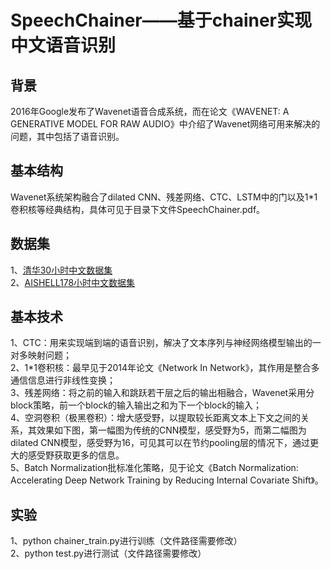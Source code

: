 SpeechChainer——基于chainer实现中文语音识别
====

背景
------
2016年Google发布了Wavenet语音合成系统，而在论文《WAVENET: A GENERATIVE MODEL FOR RAW AUDIO》中介绍了Wavenet网络可用来解决的问题，其中包括了语音识别。<br>

基本结构
------
Wavenet系统架构融合了dilated CNN、残差网络、CTC、LSTM中的门以及1*1卷积核等经典结构，具体可见于目录下文件SpeechChainer.pdf。<br>

数据集
------
1、[清华30小时中文数据集](http://www.openslr.org/18/)<br>
2、[AISHELL178小时中文数据集](http://www.aishelltech.com/newsitem/277940177)<br>

基本技术
------
1、CTC：用来实现端到端的语音识别，解决了文本序列与神经网络模型输出的一对多映射问题；<br>
2、1*1卷积核：最早见于2014年论文《Network In Network》，其作用是整合多通信信息进行非线性变换；<br>
3、残差网络：将之前的输入和跳跃若干层之后的输出相融合，Wavenet采用分block策略，前一个block的输入输出之和为下一个block的输入；<br>
4、空洞卷积（极黑卷积）：增大感受野，以提取较长距离文本上下文之间的关系，其效果如下图，第一幅图为传统的CNN模型，感受野为5，而第二幅图为dilated CNN模型，感受野为16，可见其可以在节约pooling层的情况下，通过更大的感受野获取更多的信息。<br>
5、Batch Normalization批标准化策略，见于论文《Batch Normalization: Accelerating Deep Network Training by Reducing Internal Covariate Shift》。<br>

实验
------
1、python chainer_train.py进行训练（文件路径需要修改）<br>
2、python test.py进行测试（文件路径需要修改）<br>
